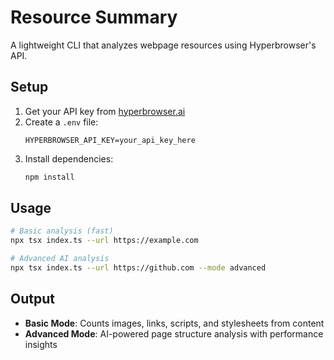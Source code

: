 # Resource Summary

A lightweight CLI that analyzes webpage resources using Hyperbrowser's API.

## Setup

1. Get your API key from [hyperbrowser.ai](https://hyperbrowser.ai)
2. Create a `.env` file:
   ```
   HYPERBROWSER_API_KEY=your_api_key_here
   ```
3. Install dependencies:
   ```bash
   npm install
   ```

## Usage

```bash
# Basic analysis (fast)
npx tsx index.ts --url https://example.com

# Advanced AI analysis
npx tsx index.ts --url https://github.com --mode advanced
```

## Output

- **Basic Mode**: Counts images, links, scripts, and stylesheets from content
- **Advanced Mode**: AI-powered page structure analysis with performance insights 